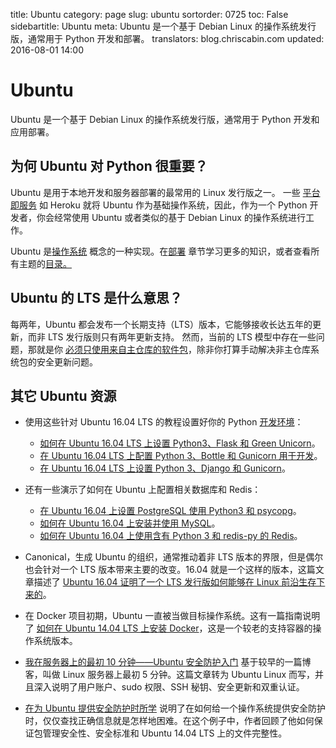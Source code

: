 title: Ubuntu
category: page
slug: ubuntu
sortorder: 0725
toc: False
sidebartitle: Ubuntu
meta: Ubuntu 是一个基于 Debian Linux 的操作系统发行版，通常用于 Python 开发和部署。
translators: blog.chriscabin.com
updated: 2016-08-01 14:00


# Ubuntu
Ubuntu 是一个基于 Debian Linux 的操作系统发行版，通常用于 Python 开发和应用部署。


## 为何 Ubuntu 对 Python 很重要？
Ubuntu 是用于本地开发和服务器部署的最常用的 Linux 发行版之一。
一些 [平台即服务](/platform-as-a-service.html) 如 Heroku 就将 Ubuntu 作为基础操作系统，因此，作为一个 Python 开发者，你会经常使用 Ubuntu 或者类似的基于 Debian Linux 的操作系统进行工作。

<div class="well see-also">Ubuntu 是<a href="/operating-systems.html">操作系统</a> 概念的一种实现。在<a href="/deployment.html">部署</a> 章节学习更多的知识，或者查看所有主题的<a href="/table-of-contents.html">目录。</a></div>


## Ubuntu 的 LTS 是什么意思？
每两年，Ubuntu 都会发布一个长期支持（LTS）版本，它能够接收长达五年的更新，而非 LTS 发行版则只有两年更新支持。
然而，当前的 LTS 模型中存在一些问题，那就是你 [必须只使用来自主仓库的软件包](http://www.wilderssecurity.com/threads/ubuntu-lts-many-vulnerabilities-despite-long-term-support.385386/)，除非你打算手动解决非主仓库系统包的安全更新问题。


## 其它 Ubuntu 资源
* 使用这些针对 Ubuntu 16.04 LTS 的教程设置好你的 Python [开发环境](/development-environments.html)：
    * [如何在 Ubuntu 16.04 LTS 上设置 Python3、Flask 和 Green Unicorn](/blog/python-3-flask-green-unicorn-ubuntu-1604-xenial-xerus.html)。
    * [在 Ubuntu 16.04 LTS 上配置 Python 3、Bottle 和 Gunicorn 用于开发](/blog/python-3-bottle-gunicorn-ubuntu-1604-xenial-xerus.html)。
    * [在 Ubuntu 16.04 LTS 上设置 Python 3、Django 和 Gunicorn](/blog/python-3-django-gunicorn-ubuntu-1604-xenial-xerus.html)。

* 还有一些演示了如何在 Ubuntu 上配置相关数据库和 Redis：
    * [在 Ubuntu 16.04 上设置 PostgreSQL 使用 Python3 和 psycopg](/blog/postgresql-python-3-psycopg2-ubuntu-1604.html)。
    * [如何在 Ubuntu 16.04 上安装并使用 MySQL](/blog/install-mysql-ubuntu-1604.html)。
    * [如何在 Ubuntu 16.04 上使用含有 Python 3 和 redis-py 的 Redis](/blog/install-redis-use-python-3-ubuntu-1604.html)。

* Canonical，生成 Ubuntu 的组织，通常推动着非 LTS 版本的界限，但是偶尔也会针对一个 LTS 版本带来主要的改变。16.04 就是一个这样的版本，这篇文章描述了 [Ubuntu 16.04 证明了一个 LTS 发行版如何能够在 Linux 前沿生存下来的](http://arstechnica.com/information-technology/2016/05/ubuntu-16-04-proves-even-an-lts-release-can-live-at-linuxs-bleeding-edge/)。

* 在 Docker 项目初期，Ubuntu 一直被当做目标操作系统。这有一篇指南说明了 [如何在 Ubuntu 14.04 LTS 上安装 Docker](http://www.liquidweb.com/kb/how-to-install-docker-on-ubuntu-14-04-lts/)，这是一个较老的支持容器的操作系统版本。

* [我在服务器上的最初 10 分钟——Ubuntu 安全防护入门](http://www.codelitt.com/blog/my-first-10-minutes-on-a-server-primer-for-securing-ubuntu/)
基于较早的一篇博客，叫做 Linux 服务器上最初 5 分钟。这篇文章转为 Ubuntu Linux 而写，并且深入说明了用户账户、sudo 权限、SSH 秘钥、安全更新和双重认证。

* [在为 Ubuntu 提供安全防护时所学](https://major.io/2015/10/14/what-i-learned-while-securing-ubuntu/)
说明了在如何给一个操作系统提供安全防护时，仅仅查找正确信息就是怎样地困难。在这个例子中，作者回顾了他如何保证包管理安全性、安全标准和 Ubuntu 14.04 LTS 上的文件完整性。
